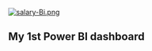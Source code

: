 
[![salary-Bi.png](https://i.postimg.cc/tgz5fQ4n/salary-Bi.png)](https://postimg.cc/hJfTzYxK)
## My 1st Power BI dashboard
